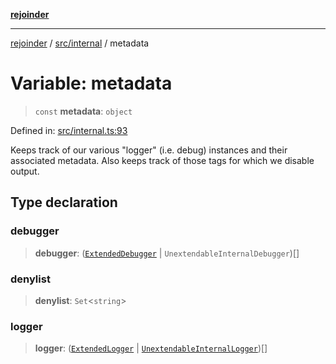 [**rejoinder**](../../../README.md)

***

[rejoinder](../../../README.md) / [src/internal](../README.md) / metadata

# Variable: metadata

> `const` **metadata**: `object`

Defined in: [src/internal.ts:93](https://github.com/Xunnamius/rejoinder/blob/8fff50d663840973b506f42d097ba932988f893a/src/internal.ts#L93)

Keeps track of our various "logger" (i.e. debug) instances and their
associated metadata. Also keeps track of those tags for which we disable
output.

## Type declaration

### debugger

> **debugger**: ([`ExtendedDebugger`](../../interfaces/ExtendedDebugger.md) \| `UnextendableInternalDebugger`)[]

### denylist

> **denylist**: `Set`\<`string`\>

### logger

> **logger**: ([`ExtendedLogger`](../interfaces/ExtendedLogger.md) \| [`UnextendableInternalLogger`](../interfaces/UnextendableInternalLogger.md))[]
